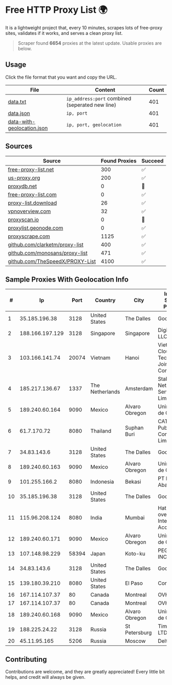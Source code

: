 
# Free HTTP Proxy List 🌍

It is a lightweight project that, every 10 minutes, scrapes lots of free-proxy sites, validates if it works, and serves a clean proxy list.


> Scraper found **6654** proxies at the latest update. Usable proxies are below.

## Usage

Click the file format that you want and copy the URL.


|File|Content|Count|
|----|-------|-----|
|[data.txt](https://raw.githubusercontent.com/themiralay/Proxy-List-World/master/data.txt)|`ip_address:port` combined (seperated new line)|401|
|[data.json](https://raw.githubusercontent.com/themiralay/Proxy-List-World/master/data.json)|`ip, port`|401|
|[data-with-geolocation.json](https://raw.githubusercontent.com/themiralay/Proxy-List-World/master/data-with-geolocation.json)|`ip, port, geolocation`|401|

## Sources

|Source|Found Proxies|Succeed|
|------|-------------|-------|
|[free-proxy-list.net](https://free-proxy-list.net)|300|✅|
|[us-proxy.org](https://www.us-proxy.org)|200|✅|
|[proxydb.net](http://proxydb.net)|0|🚫|
|[free-proxy-list.com](https://free-proxy-list.com/?page=&port=&type%5B%5D=http&type%5B%5D=https&up_time=0&search=Search)|0|✅|
|[proxy-list.download](https://www.proxy-list.download/HTTP)|26|✅|
|[vpnoverview.com](https://vpnoverview.com/privacy/anonymous-browsing/free-proxy-servers)|32|✅|
|[proxyscan.io](https://www.proxyscan.io)|0|🚫|
|[proxylist.geonode.com](https://proxylist.geonode.com/api/proxy-list?limit=300&page=1&sort_by=lastChecked&sort_type=desc&protocols=http,https)|0|✅|
|[proxyscrape.com](https://api.proxyscrape.com/v2/?request=displayproxies&protocol=http&timeout=10000&country=all&ssl=all&anonymity=all)|1125|✅|
|[github.com/clarketm/proxy-list](https://raw.githubusercontent.com/clarketm/proxy-list/master/proxy-list-raw.txt)|400|✅|
|[github.com/monosans/proxy-list](https://raw.githubusercontent.com/monosans/proxy-list/main/proxies/http.txt)|471|✅|
|[github.com/TheSpeedX/PROXY-List](https://raw.githubusercontent.com/TheSpeedX/PROXY-List/master/http.txt)|4100|✅|


## Sample Proxies With Geolocation Info

|#|Ip|Port|Country|City|Internet Service Provider|
|-|--|----|-------|----|-------------------------|
|1|35.185.196.38|3128|United States|The Dalles|Google LLC|
|2|188.166.197.129|3128|Singapore|Singapore|DigitalOcean, LLC|
|3|103.166.141.74|20074|Vietnam|Hanoi|Viet NAM Cloud Technology Joint Stock Company|
|4|185.217.136.67|1337|The Netherlands|Amsterdam|Stallion Network Services Limited|
|5|189.240.60.164|9090|Mexico|Alvaro Obregon|Uninet S.A. de C.V.|
|6|61.7.170.72|8080|Thailand|Suphan Buri|CAT Telecom Public Company Limited|
|7|34.83.143.6|3128|United States|The Dalles|Google LLC|
|8|189.240.60.163|9090|Mexico|Alvaro Obregon|Uninet S.A. de C.V.|
|9|101.255.166.2|8080|Indonesia|Bekasi|PT Remala Abadi|
|10|35.185.196.38|3128|United States|The Dalles|Google LLC|
|11|115.96.208.124|8080|India|Mumbai|Hathway IP over Cable Internet Access|
|12|189.240.60.171|9090|Mexico|Alvaro Obregon|Uninet S.A. de C.V.|
|13|107.148.98.229|58394|Japan|Koto-ku|PEG TECH INC|
|14|34.83.143.6|3128|United States|The Dalles|Google LLC|
|15|139.180.39.210|8080|United States|El Paso|Conterra|
|16|167.114.107.37|80|Canada|Montreal|OVH SAS|
|17|167.114.107.37|80|Canada|Montreal|OVH SAS|
|18|189.240.60.168|9090|Mexico|Alvaro Obregon|Uninet S.A. de C.V.|
|19|188.225.24.22|3128|Russia|St Petersburg|TimeWeb Co. LTD|
|20|45.11.95.165|5206|Russia|Moscow|Delta Ltd|



## Contributing

Contributions are welcome, and they are greatly appreciated! Every
little bit helps, and credit will always be given.

